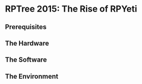 # RPTree 2015: The Rise of RPYeti

## Prerequisites

## The Hardware

## The Software

## The Environment
